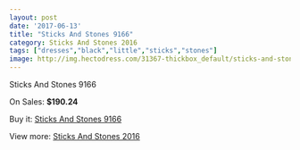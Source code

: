 ```yaml
---
layout: post
date: '2017-06-13'
title: "Sticks And Stones 9166"
category: Sticks And Stones 2016
tags: ["dresses","black","little","sticks","stones"]
image: http://img.hectodress.com/31367-thickbox_default/sticks-and-stones-9166.jpg
---
```

Sticks And Stones 9166

On Sales: **$190.24**
<a href="https://www.hectodress.com/sticks-and-stones-2013/14392-sticks-and-stones-9166.html"><amp-img layout="responsive" width="600" height="600" src="//img.hectodress.com/31367-thickbox_default/sticks-and-stones-9166.jpg" alt="Sticks And Stones 9166 0" /></a>

Buy it: [Sticks And Stones 9166](https://www.hectodress.com/sticks-and-stones-2013/14392-sticks-and-stones-9166.html "Sticks And Stones 9166")

View more: [Sticks And Stones 2016](https://www.hectodress.com/256-sticks-and-stones-2013 "Sticks And Stones 2016")